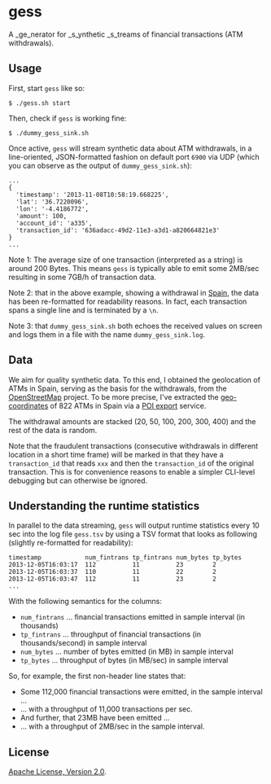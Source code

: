 # gess

A _ge_nerator for _s_ynthetic _s_treams of financial transactions (ATM withdrawals).

## Usage

First, start `gess` like so:

    $ ./gess.sh start 
  
Then, check if `gess` is working fine:

    $ ./dummy_gess_sink.sh

Once active, `gess` will stream synthetic data about ATM withdrawals, 
in a line-oriented, JSON-formatted fashion on default port `6900` via UDP 
(which you can observe as the output of `dummy_gess_sink.sh`):

    ...
    {
      'timestamp': '2013-11-08T10:58:19.668225', 
      'lat': '36.7220096',
      'lon': '-4.4186772',
      'amount': 100, 
      'account_id': 'a335', 
      'transaction_id': '636adacc-49d2-11e3-a3d1-a820664821e3'
    }
    ...

Note 1: The average size of one transaction (interpreted as a string) 
is around 200 Bytes. This means `gess` is typically able to emit some 2MB/sec 
resulting in some 7GB/h of transaction data. 

Note 2: that in the above example,
showing a withdrawal in [Spain](https://maps.google.com/maps?q=36.7220096+-4.4186772&hl=en&sll=37.0625,-95.677068&sspn=43.037246,79.013672&t=m&z=16&iwloc=A),
the data has been re-formatted for readability reasons. In fact, each 
transaction spans a single line and is terminated by a `\n`.

Note 3: that `dummy_gess_sink.sh` both echoes the received values on screen
and logs them in a file with the name  `dummy_gess_sink.log`.

## Data

We aim for quality synthetic data. To this end, I obtained the geolocation
of ATMs in Spain, serving as the basis for the withdrawals, from the 
[OpenStreetMap](http://openstreetmap.org) project. To be more precise, I've
extracted the [geo-coordinates](data/osm-atm-garmin.csv) of 822 ATMs in Spain via
a [POI export](http://poi-osm.tucristal.es/) service.

The withdrawal amounts are stacked (20, 50, 100, 200, 300, 400) and the rest
of the data is random. 

Note that the fraudulent transactions (consecutive withdrawals in different
location in a short time frame) will be marked in that they have a 
`transaction_id` that reads `xxx` and then the `transaction_id` of the original
transaction. This is for convenience reasons to enable a simpler 
CLI-level debugging but can otherwise be ignored.


## Understanding the runtime statistics

In parallel to the data streaming, `gess` will output runtime statistics every
10 sec into the log file `gess.tsv` by using a TSV format that looks as 
following (slightly re-formatted for readability):

    timestamp            num_fintrans tp_fintrans num_bytes tp_bytes
    2013-12-05T16:03:17  112          11          23        2
    2013-12-05T16:03:37  110          11          22        2
    2013-12-05T16:03:47  112          11          23        2
    ...

With the following semantics for the columns:

*  `num_fintrans` … financial transactions emitted in sample interval (in thousands)
*  `tp_fintrans` … throughput of financial transactions (in thousands/second) in sample interval
*  `num_bytes` … number of bytes emitted (in MB) in sample interval
*  `tp_bytes` … throughput of bytes (in MB/sec) in sample interval

So, for example, the first non-header line states that:

* Some 112,000 financial transactions were emitted, in the sample interval ...
* ... with a throughput of 11,000 transactions per sec.
* And further, that 23MB have been emitted ... 
* ... with a throughput of 2MB/sec in the sample interval.

## License
[Apache License, Version 2.0](http://www.apache.org/licenses/LICENSE-2.0.html).